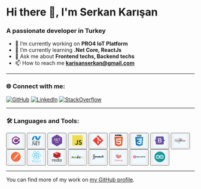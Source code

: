 # Hi there 👋, I'm Serkan Karışan

### A passionate developer in Turkey

- 🔭 I’m currently working on **PRO4 IoT Platform**
- 🌱 I’m currently learning **.Net Core, ReactJs**
- 💬 Ask me about **Frontend techs, Backend techs**
- 📫 How to reach me **karisanserkan@gmail.com**

---

### 🌐 Connect with me:

[![GitHub](https://img.shields.io/badge/GitHub-181717?style=for-the-badge&logo=github&logoColor=white)](https://github.com/serkankarisan)
[![LinkedIn](https://img.shields.io/badge/LinkedIn-0077B5?style=for-the-badge&logo=linkedin&logoColor=white)](https://www.linkedin.com/in/serkan-kari%C5%9Fan-692598148/)
[![StackOverflow](https://img.shields.io/badge/-StackOverflow-FE7A16?style=for-the-badge&logo=stack-overflow&logoColor=white)](https://stackoverflow.com/users/17367160)

---

### 🛠️ Languages and Tools:

<div class="icons-div">
    <button href="https://www.w3schools.com/cs/" target="_blank" rel="noreferrer" class="icon-button">
        <img src="https://raw.githubusercontent.com/serkankarisan/icons/refs/heads/main/csharp-original.svg"
            alt="csharp" class="icon" width="35" />
    </button>
    <button href="https://dotnet.microsoft.com/" target="_blank" rel="noreferrer" class="icon-button">
        <img src="https://raw.githubusercontent.com/serkankarisan/icons/refs/heads/main/dot-net-original-wordmark.svg"
            alt="dotnet" class="icon" width="35" />
    </button>
    <button href="https://dotnet.microsoft.com/" target="_blank" rel="noreferrer" class="icon-button">
        <img src="https://raw.githubusercontent.com/serkankarisan/icons/refs/heads/main/dot-net-core.svg"
            alt="dotnetcore" class="icon" width="35" />
    </button>
    <button href="https://developer.mozilla.org/en-US/docs/Web/JavaScript" target="_blank" rel="noreferrer"
        class="icon-button">
        <img src="https://raw.githubusercontent.com/serkankarisan/icons/refs/heads/main/javascript-original.svg"
            alt="javascript" class="icon" width="35" />
    </button>
    <button href="https://git-scm.com/" target="_blank" rel="noreferrer" class="icon-button">
        <img src="https://raw.githubusercontent.com/serkankarisan/icons/refs/heads/main/git-scm-icon.svg" alt="git"
            class="icon" width="35" />
    </button>
    <button href="https://www.w3.org/html/" target="_blank" rel="noreferrer" class="icon-button">
        <img src="https://raw.githubusercontent.com/serkankarisan/icons/refs/heads/main/html5-original-wordmark.svg"
            alt="html5" class="icon" width="35" />
    </button>
    <button href="https://www.w3schools.com/css/" target="_blank" rel="noreferrer" class="icon-button">
        <img src="https://raw.githubusercontent.com/serkankarisan/icons/refs/heads/main/css3-original-wordmark.svg"
            alt="css3" class="icon" width="35" />
    </button>
    <button href="https://getbootstrap.com" target="_blank" rel="noreferrer" class="icon-button">
        <img src="https://raw.githubusercontent.com/serkankarisan/icons/refs/heads/main/bootstrap_logo.svg"
            alt="bootstrap" class="icon" width="35" />
    </button>
    <button href="https://www.microsoft.com/en-us/sql-server" target="_blank" rel="noreferrer" class="icon-button">
        <img src="https://raw.githubusercontent.com/serkankarisan/icons/refs/heads/main/microsoft-sql-server-logo.svg"
            alt="mssql" class="icon" width="35" />
    </button>
    <button href="https://postman.com" target="_blank" rel="noreferrer" class="icon-button">
        <img src="https://raw.githubusercontent.com/serkankarisan/icons/refs/heads/main//getpostman-icon.svg"
            alt="postman" class="icon" width="35" />
    </button>
    <button href="https://reactjs.org/" target="_blank" rel="noreferrer" class="icon-button">
        <img src="https://raw.githubusercontent.com/serkankarisan/icons/refs/heads/main/react-original-wordmark.svg"
            alt="react" class="icon" width="35" />
    </button>
    <button href="https://redis.io" target="_blank" rel="noreferrer" class="icon-button">
        <img src="https://raw.githubusercontent.com/serkankarisan/icons/refs/heads/main/redis-original-wordmark.svg"
            alt="redis" class="icon" width="35" />
    </button>
    <button href="https://nodejs.org/docs/latest/api/" target="_blank" rel="noreferrer" class="icon-button">
        <img src="https://raw.githubusercontent.com/serkankarisan/icons/refs/heads/main/nodejs-logo.svg" alt="nodejs"
            class="icon" width="35" />
    </button>
    <button href="https://canvasjs.com" target="_blank" rel="noreferrer" class="icon-button">
        <img src="https://raw.githubusercontent.com/serkankarisan/icons/refs/heads/main/canvasjs-charts.svg"
            alt="canvasjs" class="icon" width="35" />
    </button>
    <button href="https://www.chartjs.org" target="_blank" rel="noreferrer" class="icon-button">
        <img src="https://raw.githubusercontent.com/serkankarisan/icons/refs/heads/main/chartjs-logo.svg" alt="chartjs"
            class="icon" width="35" />
    </button>
    <button href="https://echarts.apache.org/en" target="_blank" rel="noreferrer" class="icon-button">
        <img src="https://raw.githubusercontent.com/serkankarisan/icons/refs/heads/main/apache-echarts.svg" alt="echarts"
            class="icon" width="35" />
    </button>
    <button href="https://www.arduino.cc/" target="_blank" rel="noreferrer" class="icon-button">
        <img src="https://raw.githubusercontent.com/serkankarisan/icons/refs/heads/main/arduino.svg" alt="arduino"
            class="icon" width="35" />
    </button>
</div>

---

You can find more of my work on [my GitHub profile](https://github.com/serkankarisan).
